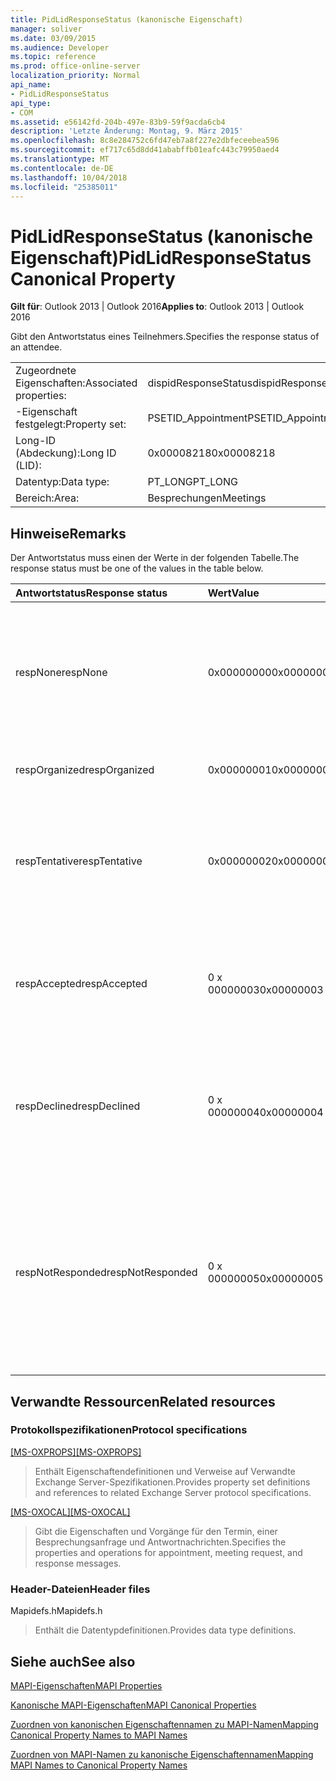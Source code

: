 ```yaml
---
title: PidLidResponseStatus (kanonische Eigenschaft)
manager: soliver
ms.date: 03/09/2015
ms.audience: Developer
ms.topic: reference
ms.prod: office-online-server
localization_priority: Normal
api_name:
- PidLidResponseStatus
api_type:
- COM
ms.assetid: e56142fd-204b-497e-83b9-59f9acda6cb4
description: 'Letzte Änderung: Montag, 9. März 2015'
ms.openlocfilehash: 8c8e284752c6fd47eb7a8f227e2dbfeceebea596
ms.sourcegitcommit: ef717c65d8dd41ababffb01eafc443c79950aed4
ms.translationtype: MT
ms.contentlocale: de-DE
ms.lasthandoff: 10/04/2018
ms.locfileid: "25385011"
---
```

# <a name="pidlidresponsestatus-canonical-property"></a><span data-ttu-id="7c08a-103">PidLidResponseStatus (kanonische Eigenschaft)</span><span class="sxs-lookup"><span data-stu-id="7c08a-103">PidLidResponseStatus Canonical Property</span></span>

  
  
<span data-ttu-id="7c08a-104">**Gilt für**: Outlook 2013 | Outlook 2016</span><span class="sxs-lookup"><span data-stu-id="7c08a-104">**Applies to**: Outlook 2013 | Outlook 2016</span></span> 
  
<span data-ttu-id="7c08a-105">Gibt den Antwortstatus eines Teilnehmers.</span><span class="sxs-lookup"><span data-stu-id="7c08a-105">Specifies the response status of an attendee.</span></span>
  
|||
|:-----|:-----|
|<span data-ttu-id="7c08a-106">Zugeordnete Eigenschaften:</span><span class="sxs-lookup"><span data-stu-id="7c08a-106">Associated properties:</span></span>  <br/> |<span data-ttu-id="7c08a-107">dispidResponseStatus</span><span class="sxs-lookup"><span data-stu-id="7c08a-107">dispidResponseStatus</span></span>  <br/> |
|<span data-ttu-id="7c08a-108">-Eigenschaft festgelegt:</span><span class="sxs-lookup"><span data-stu-id="7c08a-108">Property set:</span></span>  <br/> |<span data-ttu-id="7c08a-109">PSETID_Appointment</span><span class="sxs-lookup"><span data-stu-id="7c08a-109">PSETID_Appointment</span></span>  <br/> |
|<span data-ttu-id="7c08a-110">Long-ID (Abdeckung):</span><span class="sxs-lookup"><span data-stu-id="7c08a-110">Long ID (LID):</span></span>  <br/> |<span data-ttu-id="7c08a-111">0x00008218</span><span class="sxs-lookup"><span data-stu-id="7c08a-111">0x00008218</span></span>  <br/> |
|<span data-ttu-id="7c08a-112">Datentyp:</span><span class="sxs-lookup"><span data-stu-id="7c08a-112">Data type:</span></span>  <br/> |<span data-ttu-id="7c08a-113">PT_LONG</span><span class="sxs-lookup"><span data-stu-id="7c08a-113">PT_LONG</span></span>  <br/> |
|<span data-ttu-id="7c08a-114">Bereich:</span><span class="sxs-lookup"><span data-stu-id="7c08a-114">Area:</span></span>  <br/> |<span data-ttu-id="7c08a-115">Besprechungen</span><span class="sxs-lookup"><span data-stu-id="7c08a-115">Meetings</span></span>  <br/> |
   
## <a name="remarks"></a><span data-ttu-id="7c08a-116">Hinweise</span><span class="sxs-lookup"><span data-stu-id="7c08a-116">Remarks</span></span>

<span data-ttu-id="7c08a-117">Der Antwortstatus muss einen der Werte in der folgenden Tabelle.</span><span class="sxs-lookup"><span data-stu-id="7c08a-117">The response status must be one of the values in the table below.</span></span>
  
|<span data-ttu-id="7c08a-118">**Antwortstatus**</span><span class="sxs-lookup"><span data-stu-id="7c08a-118">**Response status**</span></span>|<span data-ttu-id="7c08a-119">**Wert**</span><span class="sxs-lookup"><span data-stu-id="7c08a-119">**Value**</span></span>|<span data-ttu-id="7c08a-120">**Beschreibung**</span><span class="sxs-lookup"><span data-stu-id="7c08a-120">**Description**</span></span>|
|:-----|:-----|:-----|
|<span data-ttu-id="7c08a-121">respNone</span><span class="sxs-lookup"><span data-stu-id="7c08a-121">respNone</span></span>  <br/> |<span data-ttu-id="7c08a-122">0x00000000</span><span class="sxs-lookup"><span data-stu-id="7c08a-122">0x00000000</span></span>  <br/> |<span data-ttu-id="7c08a-123">Keine Antwort ist erforderlich für dieses Objekt.</span><span class="sxs-lookup"><span data-stu-id="7c08a-123">No response is required for this object.</span></span> <span data-ttu-id="7c08a-124">Dies ist die Groß-/Kleinschreibung für Terminobjekte und Antwortobjekte meeting.</span><span class="sxs-lookup"><span data-stu-id="7c08a-124">This is the case for appointment objects and meeting response objects.</span></span>  <br/> |
|<span data-ttu-id="7c08a-125">respOrganized</span><span class="sxs-lookup"><span data-stu-id="7c08a-125">respOrganized</span></span>  <br/> |<span data-ttu-id="7c08a-126">0x00000001</span><span class="sxs-lookup"><span data-stu-id="7c08a-126">0x00000001</span></span>  <br/> |<span data-ttu-id="7c08a-127">Diese Besprechung gehört zu organisieren.</span><span class="sxs-lookup"><span data-stu-id="7c08a-127">This meeting belongs to the organizer.</span></span>  <br/> |
|<span data-ttu-id="7c08a-128">respTentative</span><span class="sxs-lookup"><span data-stu-id="7c08a-128">respTentative</span></span>  <br/> |<span data-ttu-id="7c08a-129">0x00000002</span><span class="sxs-lookup"><span data-stu-id="7c08a-129">0x00000002</span></span>  <br/> |<span data-ttu-id="7c08a-130">Dieser Wert auf den Attendee-Besprechung gibt an, dass der Teilnehmer die Besprechungsanfrage mit Vorbehalt angenommen hat.</span><span class="sxs-lookup"><span data-stu-id="7c08a-130">This value on the attendee's meeting indicates that the attendee has tentatively accepted the meeting request.</span></span>  <br/> |
|<span data-ttu-id="7c08a-131">respAccepted</span><span class="sxs-lookup"><span data-stu-id="7c08a-131">respAccepted</span></span>  <br/> |<span data-ttu-id="7c08a-132">0 x 00000003</span><span class="sxs-lookup"><span data-stu-id="7c08a-132">0x00000003</span></span>  <br/> |<span data-ttu-id="7c08a-133">Dieser Wert auf den Teilnehmer Besprechung t gibt an, dass der Teilnehmer die Besprechungsanfrage angenommen hat.</span><span class="sxs-lookup"><span data-stu-id="7c08a-133">This value on the attendee's meeting t indicates that the attendee has accepted the meeting request.</span></span>  <br/> |
|<span data-ttu-id="7c08a-134">respDeclined</span><span class="sxs-lookup"><span data-stu-id="7c08a-134">respDeclined</span></span>  <br/> |<span data-ttu-id="7c08a-135">0 x 00000004</span><span class="sxs-lookup"><span data-stu-id="7c08a-135">0x00000004</span></span>  <br/> |<span data-ttu-id="7c08a-136">Dieser Wert auf den Attendee-Besprechung gibt an, dass der Teilnehmer die Besprechungsanfrage wurde abgelehnt wurde.</span><span class="sxs-lookup"><span data-stu-id="7c08a-136">This value on the attendee's meeting indicates that the attendee has declined the meeting request.</span></span>  <br/> |
|<span data-ttu-id="7c08a-137">respNotResponded</span><span class="sxs-lookup"><span data-stu-id="7c08a-137">respNotResponded</span></span>  <br/> |<span data-ttu-id="7c08a-138">0 x 00000005</span><span class="sxs-lookup"><span data-stu-id="7c08a-138">0x00000005</span></span>  <br/> |<span data-ttu-id="7c08a-139">Dieser Wert auf den Attendee-Besprechung gibt an, dass der Teilnehmer noch nicht geantwortet hat.</span><span class="sxs-lookup"><span data-stu-id="7c08a-139">This value on the attendee's meeting indicates the attendee has not yet responded.</span></span> <span data-ttu-id="7c08a-140">Dieser Wert ist auf die Besprechungsanfrage, besprechungsaktualisierung und Besprechungsabsage.</span><span class="sxs-lookup"><span data-stu-id="7c08a-140">This value is on the meeting request, meeting update, and meeting cancelation.</span></span>  <br/> |
   
## <a name="related-resources"></a><span data-ttu-id="7c08a-141">Verwandte Ressourcen</span><span class="sxs-lookup"><span data-stu-id="7c08a-141">Related resources</span></span>

### <a name="protocol-specifications"></a><span data-ttu-id="7c08a-142">Protokollspezifikationen</span><span class="sxs-lookup"><span data-stu-id="7c08a-142">Protocol specifications</span></span>

<span data-ttu-id="7c08a-143">[[MS-OXPROPS]](https://msdn.microsoft.com/library/f6ab1613-aefe-447d-a49c-18217230b148%28Office.15%29.aspx)</span><span class="sxs-lookup"><span data-stu-id="7c08a-143">[[MS-OXPROPS]](https://msdn.microsoft.com/library/f6ab1613-aefe-447d-a49c-18217230b148%28Office.15%29.aspx)</span></span>
  
> <span data-ttu-id="7c08a-144">Enthält Eigenschaftendefinitionen und Verweise auf Verwandte Exchange Server-Spezifikationen.</span><span class="sxs-lookup"><span data-stu-id="7c08a-144">Provides property set definitions and references to related Exchange Server protocol specifications.</span></span>
    
<span data-ttu-id="7c08a-145">[[MS-OXOCAL]](https://msdn.microsoft.com/library/09861fde-c8e4-4028-9346-e7c214cfdba1%28Office.15%29.aspx)</span><span class="sxs-lookup"><span data-stu-id="7c08a-145">[[MS-OXOCAL]](https://msdn.microsoft.com/library/09861fde-c8e4-4028-9346-e7c214cfdba1%28Office.15%29.aspx)</span></span>
  
> <span data-ttu-id="7c08a-146">Gibt die Eigenschaften und Vorgänge für den Termin, einer Besprechungsanfrage und Antwortnachrichten.</span><span class="sxs-lookup"><span data-stu-id="7c08a-146">Specifies the properties and operations for appointment, meeting request, and response messages.</span></span>
    
### <a name="header-files"></a><span data-ttu-id="7c08a-147">Header-Dateien</span><span class="sxs-lookup"><span data-stu-id="7c08a-147">Header files</span></span>

<span data-ttu-id="7c08a-148">Mapidefs.h</span><span class="sxs-lookup"><span data-stu-id="7c08a-148">Mapidefs.h</span></span>
  
> <span data-ttu-id="7c08a-149">Enthält die Datentypdefinitionen.</span><span class="sxs-lookup"><span data-stu-id="7c08a-149">Provides data type definitions.</span></span>
    
## <a name="see-also"></a><span data-ttu-id="7c08a-150">Siehe auch</span><span class="sxs-lookup"><span data-stu-id="7c08a-150">See also</span></span>



[<span data-ttu-id="7c08a-151">MAPI-Eigenschaften</span><span class="sxs-lookup"><span data-stu-id="7c08a-151">MAPI Properties</span></span>](mapi-properties.md)
  
[<span data-ttu-id="7c08a-152">Kanonische MAPI-Eigenschaften</span><span class="sxs-lookup"><span data-stu-id="7c08a-152">MAPI Canonical Properties</span></span>](mapi-canonical-properties.md)
  
[<span data-ttu-id="7c08a-153">Zuordnen von kanonischen Eigenschaftennamen zu MAPI-Namen</span><span class="sxs-lookup"><span data-stu-id="7c08a-153">Mapping Canonical Property Names to MAPI Names</span></span>](mapping-canonical-property-names-to-mapi-names.md)
  
[<span data-ttu-id="7c08a-154">Zuordnen von MAPI-Namen zu kanonische Eigenschaftennamen</span><span class="sxs-lookup"><span data-stu-id="7c08a-154">Mapping MAPI Names to Canonical Property Names</span></span>](mapping-mapi-names-to-canonical-property-names.md)

